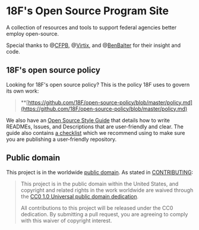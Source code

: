 # 18F's Open Source Program Site

A collection of resources and tools to support federal agencies better employ open-source.

Special thanks to @[CFPB](http://github.com/cfpb), @[Virtix](https://github.com/virtix), and @[BenBalter](https://github.com/benbalter) for their insight and code. 

## 18F's open source policy

Looking for 18F's open source policy? This is the policy 18F uses to govern its own work:

> **[https://github.com/18F/open-source-policy/blob/master/policy.md](https://github.com/18F/open-source-policy/blob/master/policy.md)

We also have an [Open Source Style Guide](https://pages.18f.gov/open-source-guide/) that details how to write READMEs, Issues, and Descriptions that are user-friendly and clear. The guide also contains [a checklist](https://pages.18f.gov/open-source-guide/github-repo-checklist/) which we recommend using to make sure you are publishing a user-friendly repository.

## Public domain

This project is in the worldwide [public domain](LICENSE.md). As stated in [CONTRIBUTING](CONTRIBUTING.md):

> This project is in the public domain within the United States, and copyright and related rights in the work worldwide are waived through the [CC0 1.0 Universal public domain dedication](https://creativecommons.org/publicdomain/zero/1.0/).
>
> All contributions to this project will be released under the CC0 dedication. By submitting a pull request, you are agreeing to comply with this waiver of copyright interest.
